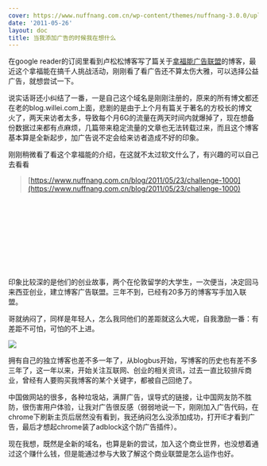 ```yaml
---
cover: https://www.nuffnang.com.cn/wp-content/themes/nuffnang-3.0.0/uploadedstuff/nn3/founders_img.png
date: '2011-05-26'
layout: doc
title: 当我添加广告的时候我在想什么
---
```


在google reader的订阅里看到卢松松博客写了篇关于[拿福能广告联盟](https://www.nuffnang.com.cn)的博客，最近这个拿福能在搞千人挑战活动，刚刚看了看广告还不算太伤大雅，可以选择公益广告，就想尝试一下。

说实话哥还小纠结了一番，一是自己这个域名是刚刚注册的，原来的所有博文都还在老的blog.willei.com上面，悲剧的是由于上个月有篇关于著名的方校长的博文火了，两天来访者太多，导致每个月6G的流量在两天时间内就爆掉了，现在想备份数据过来都有点麻烦，几篇带来稳定流量的文章也无法转载过来，而且这个博客基本算是全新起步，加广告说不定会给来访者造成不好的印象。

刚刚稍微看了看这个拿福能的介绍，在这就不太过软文什么了，有兴趣的可以自己去看看

> [https://www.nuffnang.com.cn/blog/2011/05/23/challenge-1000](https://www.nuffnang.com.cn/blog/2011/05/23/challenge-1000)

 

 

 

 

 

印象比较深的是他们的创业故事，两个在伦敦留学的大学生，一次便当，决定回马来西亚创业，建立博客广告联盟。三年不到，已经有20多万的博客写手加入联盟。

哥就纳闷了，同样是年轻人，怎么我同他们的差距就这么大呢，自我激励一番：有差距不可怕，可怕的不上进。

![](https://www.nuffnang.com.cn/wp-content/themes/nuffnang-3.0.0/uploadedstuff/nn3/founders_img.png)

拥有自己的独立博客也差不多一年了，从blogbus开始，写博客的历史也有差不多三年了，这一年以来，开始关注互联网、创业的相关资讯，过去一直比较排斥商业，曾经有人要购买我博客的某个关键字，都被自己回绝了。

中国做网站的很多，各种垃圾站，满屏广告，误导式的链接，让中国网友防不胜防，很伤害用户体验，让我对广告很反感（弱弱地说一下，刚刚加入广告代码，在chrome下刷新主页后居然没有看到，我还纳闷怎么没添加成功，打开IE才看到广告，最后才想起chrome装了adblock这个防广告插件）。

现在我想，既然是全新的域名，也算是新的尝试，加入这个商业世界，也没想着通过这个赚什么钱，但是能通过参与大致了解这个商业联盟是怎么运作也好。
